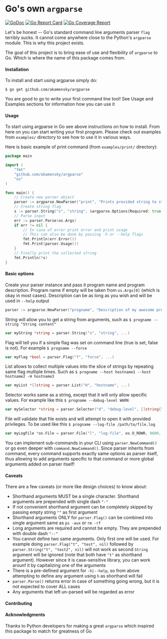# Go's own `argparse`

[![GoDoc](https://godoc.org/github.com/akamensky/argparse?status.svg)](https://godoc.org/github.com/akamensky/argparse) [![Go Report Card](https://goreportcard.com/badge/github.com/akamensky/argparse)](https://goreportcard.com/report/github.com/akamensky/argparse) [![Go Coverage Report](https://gocover.io/_badge/github.com/akamensky/argparse)](https://gocover.io/github.com/akamensky/argparse)

Let's be honest -- Go's standard command line arguments parser `flag` terribly sucks. 
It cannot come anywhere close to the Python's `argparse` module. This is why this project exists.

The goal of this project is to bring ease of use and flexibility of `argparse` to Go. 
Which is where the name of this package comes from.

#### Installation

To install and start using argparse simply do:

```
$ go get github.com/akamensky/argparse
```

You are good to go to write your first command line tool!
See Usage and Examples sections for information how you can use it

#### Usage

To start using argparse in Go see above instructions on how to install.
From here on you can start writing your first program.
Please check out examples from `examples/` directory to see how to use it in various ways.

Here is basic example of print command (from `examples/print/` directory):
```go
package main

import (
	"fmt"
	"github.com/akamensky/argparse"
	"os"
)

func main() {
	// Create new parser object
	parser := argparse.NewParser("print", "Prints provided string to stdout")
	// Create string flag
	s := parser.String("s", "string", &argparse.Options{Required: true, Help: "String to print"})
	// Parse input
	err := parser.Parse(os.Args)
	if err != nil {
		// In case of error print error and print usage
		// This can also be done by passing -h or --help flags
		fmt.Println(err.Error())
		fmt.Print(parser.Usage())
	}
	// Finally print the collected string
	fmt.Println(*s)
}
```

#### Basic options

Create your parser instance and pass it program name and program description.
Program name if empty will be taken from `os.Args[0]` (which is okay in most cases).
Description can be as long as you wish and will be used in `--help` output
```go
parser := argparse.NewParser("progname", "Description of my awesome program. It can be as long as I wish it to be")
```

String will allow you to get a string from arguments, such as `$ progname --string "String content"`
```go
var myString *string = parser.String("s", "string", ...)
```

Flag will tell you if a simple flag was set on command line (true is set, false is not).
For example `$ progname --force`
```go
var myFlag *bool = parser.Flag("f", "force", ...)
```

List allows to collect multiple values into the slice of strings by repeating same flag multiple times.
Such as `$ progname --host hostname1 --host hostname2 -H hostname3`
```go
var myList *[]string = parser.List("H", "hostname", ...)
```

Selector works same as a string, except that it will only allow specific values.
For example like this `$ progname --debug-level WARN`
```go
var mySelector *string = parser.Selector("d", "debug-level", []string{"INFO", "DEBUG", "WARN"}, ...)
```

File will validate that file exists and will attempt to open it with provided privileges.
To be used like this `$ progname --log-file /path/to/file.log`
```go
var myLogFile *os.File = parser.File("l", "log-file", os.O_RDWR, 0600, ...)
```

You can implement sub-commands in your CLI using `parser.NewCommand()` or go even deeper with `command.NewCommand()`.
Since parser inherits from command, every command supports exactly same options as parser itself,
thus allowing to add arguments specific to that command or more global arguments added on parser itself!

#### Caveats

There are a few caveats (or more like design choices) to know about:
* Shorthand arguments MUST be a single character. Shorthand arguments are prepended with single dash `"-"`
* If not convenient shorthand argument can be completely skipped by passing empty string `""` as first argument
* Shorthand arguments ONLY for `parser.Flag()` can be combined into single argument same as `ps -aux` or `rm -rf`
* Long arguments are required and cannot be empty. They are prepended with double dash `"--"`
* You cannot define two same arguments. Only first one will be used. For example doing `parser.Flag("t", "test", nil)` followed by `parser.String("t", "test2", nil)` will not work as second `String` argument will be ignored (note that both have `"t"` as shorthand argument). However since it is case-sensitive library, you can work arounf it by capitalizing one of the arguments
* There is a pre-defined argument for `-h|--help`, so from above attempting to define any argument using `h` as shorthand will fail
* `parser.Parse()` returns error in case of something going wrong, but it is not expected to cover ALL cases
* Any arguments that left un-parsed will be regarded as error


#### Contributing

#### Acknowledgments

Thanks to Python developers for making a great `argparse` which inspired this package to match for greatness of Go
